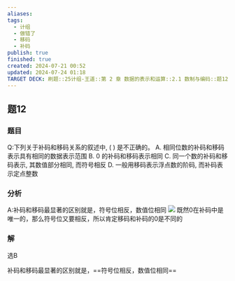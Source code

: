 ```yaml
---
aliases: 
tags:
  - 计组
  - 做错了
  - 移码
  - 补码
publish: true
finished: true
created: 2024-07-21 00:52
updated: 2024-07-24 01:18
TARGET DECK: 刷题::25计组-王道::第 2 章 数据的表示和运算::2.1 数制与编码::题12
---
```


## 题12
### 题目
Q:下列关于补码和移码关系的叙述中, ( ) 是不正确的。
A. 相同位数的补码和移码表示具有相同的数据表示范围
B. 0 的补码和移码表示相同
C. 同一个数的补码和移码表示, 其数值部分相同, 而符号相反
D. 一般用移码表示浮点数的阶码, 而补码表示定点整数
### 分析
A:补码和移码最显著的区别就是，符号位相反，数值位相同
![](https://img.hwenyi.live/202407221639713.webp)
既然0在补码中是唯一的，那么符号位又要相反，所以肯定移码和补码的0是不同的
### 解
选B
<!--ID: 1721760736587-->


补码和移码最显著的区别就是，==符号位相反，数值位相同==
<!--ID: 1721760736582-->
